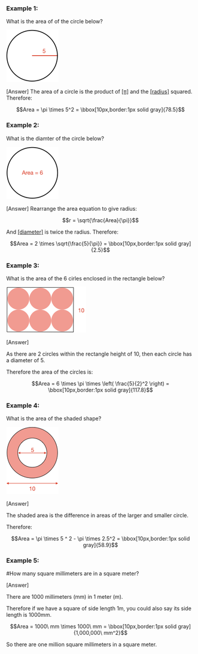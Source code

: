 ### Example 1:

What is the area of of the circle below?

![](ex1.png)

<hintLow>[Answer]
The area of a circle is the product of [[π]]((qr,'Math/Geometry_1/Circle/base/Pi',#00756F)) and the [[radius]]((qr,'Math/Geometry_1/Circle/base/Radius',#00756F))  squared. Therefore:

$$Area = \pi \times 5^2 = \bbox[10px,border:1px solid gray]{78.5}$$ 
</hintLow>

### Example 2:

What is the diamter of the circle below?

![](ex2.png)

<hintLow>[Answer]
Rearrange the area equation to give radius:

$$r = \sqrt{\frac{Area}{\pi}}$$

And [[diameter]]((qr,'Math/Geometry_1/Circle/base/Diameter',#00756F)) is twice the radius. Therefore:

$$Area = 2 \times \sqrt{\frac{5}{\pi}} = \bbox[10px,border:1px solid gray]{2.5}$$ 
</hintLow>


### Example 3:

What is the area of the 6 cirles enclosed in the rectangle below?

![](ex3.png)

<hintLow>[Answer]

As there are 2 circles within the rectangle height of 10, then each circle has a diameter of 5.

Therefore the area of the circles is:

$$Area = 6 \times \pi \times \left( \frac{5}{2}^2 \right) = \bbox[10px,border:1px solid gray]{117.8}$$ 

</hintLow>


### Example 4:

What is the area of the shaded shape?

![](ex4.png)

<hintLow>[Answer]

The shaded area is the difference in areas of the larger and smaller circle.

Therefore:

$$Area = \pi \times 5 ^ 2 - \pi \times 2.5^2 = \bbox[10px,border:1px solid gray]{58.9}$$ 

</hintLow>

### Example 5:

#How many square millimeters are in a square meter?

<hintLow>[Answer]

There are 1000 millimeters (mm) in 1 meter (m).

Therefore if we have a square of side length 1m, you could also say its side length is 1000mm.

$$Area = 1000\ mm \times 1000\ mm = \bbox[10px,border:1px solid gray]{1,000,000\ mm^2}$$

So there are one million square millimeters in a square meter.

</hintLow>